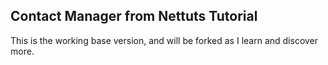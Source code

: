 ## Contact Manager from Nettuts Tutorial

This is the working base version, and will be forked as I learn and discover more.